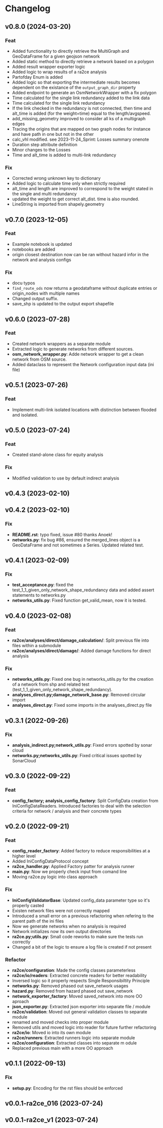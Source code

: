 # Changelog

## v0.8.0 (2024-03-20)

### Feat

- Added functionality to directly retrieve the MultiGraph and GeoDataFrame for a given geojson network
- Added static method to directly retrieve a network based on a polygon
- Added result wrapper exporter logic
- Added logic to wrap results of a ra2ce analysis
- Partofday Enum is added
- Added logic so that exporting the intermediate results becomes dependent on the existance of the `output_graph_dir` property
- Added endpoint to generate an OsmNetworkWrapper with a fix polygon
- Time calculated for the single link redundancy added to the link data
- Time calculated for the single link redundancy
- If the link checked in the redundancy is not connected, then time and alt_time is added (for the weight=time) equal to the length/avgspeed.
- add_missing_geometry improved to consider all ks of a multigraph edges
- Tracing the origins that are mapped on two graph nodes for instance and have path in one but not in the other
- calc_vhl modified. see 2023-11-24_Sprint: Losses summary onenote
- Duration step attribute definition
- Minor changes to the Losses
- Time and alt_time is added to multi-link redundancy

### Fix

- Corrected wrong unknown key to dictionary
- Added logic to calculate time only when strictly required
- alt_time and length are improved to correspond to the weight stated in the single and multi redundancy
- updated the weight to get correct alt_dist. time is also rounded.
- LineString is imported from shapely.geometry

## v0.7.0 (2023-12-05)

### Feat

- Example notebook is updated
- notebooks are added
- origin closest destination now can be ran without hazard infor in the network and analysis configs

### Fix

- docu typos
- `find_route_ods` now returns a geodataframe without duplicate entries or origin_nodes with multiple names
- Changed output suffix.
- save_shp is updated to the output export shapefile

## v0.6.0 (2023-07-28)

### Feat

- Created network wrappers as a separate module
- Extracted logic to generate networks from different sources.
- **osm_network_wrapper.py**: Adde network wrapper to get a clean network from OSM source.
- Added dataclass to represent the Network configuration input data (ini file)

## v0.5.1 (2023-07-26)

### Feat

- Implement multi-link isolated locations with distinction between flooded and isolated.

## v0.5.0 (2023-07-24)

### Feat

- Created stand-alone class for equity analysis

### Fix

- Modified validation to use by default indirect analysis

## v0.4.3 (2023-02-10)

## v0.4.2 (2023-02-10)

### Fix

- **README.rst**: typo fixed, issue #80 thanks Anoek!
- **networks.py**: fix bug #86, ensured the merged_lines object is a GeoDataFrame and not sometimes a Series. Updated related test.

## v0.4.1 (2023-02-09)

### Fix

- **test_acceptance.py**: fixed the test_1_1_given_only_network_shape_redundancy data and added assert statements to networks.py
- **networks_utils.py**: Fixed function get_valid_mean, now it is tested.

## v0.4.0 (2023-02-08)

### Feat

- **ra2ce/analyses/direct/damage_calculation/**: Split previous file into files within a submodule
- **ra2ce/analyses/direct/damage/**: Added damage functions for direct analysis

### Fix

- **networks_utils.py**: Fixed one bug in networks_utils.py for the creation of a network from shp and related test (test_1_1_given_only_network_shape_redundancy).
- **analyses_direct.py;damage_network_base.py**: Removed circular import
- **analyses_direct.py**: Fixed some imports in the analyses_direct.py file

## v0.3.1 (2022-09-26)

### Fix

- **analysis_indirect.py;network_utils.py**: Fixed errors spotted by sonar cloud
- **networks.py;networks_utils.py**: Fixed critical issues spotted by SonarCloud

## v0.3.0 (2022-09-22)

### Feat

- **config_factory; analysis_config_factory**: Split ConfigData creation from IniConfigDataReaders. Introduced factories to deal with the selection criteria for network / analysis and their concrete types

## v0.2.0 (2022-09-21)

### Feat

- **config_reader_factory**: Added factory to reduce responsibilities at a higher level
- Added IniConfigDataProtocol concept
- **ra2ce_handler.py**: Applied Factory patter for analysis runner
- **main.py**: Now we properly check input from comand line
- Moving ra2ce.py logic into class approach

### Fix

- **IniConfigValidatorBase**: Updated config_data parameter type so it's properly casted
- Existen network files were not correctly mapped
- Introduced a small error on a previous refactoring when refering to the parent path of the ini files
- Now we generate networks when no analysis is required
- Network initializes now its own output directories
- **ra2ce.py;utils.py**: Small code reworks to make sure the tests run correctly
- Changed a bit of the logic to ensure a log file is created if not present

### Refactor

- **ra2ce/configuration**: Made the config classes parameterless
- **ra2ce/io/readers**: Extracted concrete readers for better readability
- Inversed logic so it properly respects Single Responsibiltity Principle
- **networks.py**: Removed phased out save_network usages
- **hazard.py**: Removed from hazard phased out save_network
- **network_exporter_factory**: Moved saved_network into more OO aproach
- **json_exporter.py**: Extracted json exporter into separate file / module
- **ra2ce/validation**: Moved out general validation classes to separate module
- renamed and moved checks into proper module
- Removed utils and moved logic into reader for future further refactoring
- **ra2ce/io**: Moved io into its own module
- **ra2ce/runners**: Extracted runners logic into separate module
- **ra2ce/configuration**: Extracted classes into separate m odule
- Replaced previous main with a more OO approach

## v0.1.1 (2022-09-13)

### Fix

- **setup.py**: Encoding for the rst files should be enforced

## v0.0.1-ra2ce_016 (2023-07-24)

## v0.0.1-ra2ce_v1 (2023-07-24)
